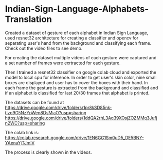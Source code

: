 # Indian-Sign-Language-Alphabets-Translation

Created a dataset of gesture of each alphabet in Indian Sign Language, used resnet32 architecture for creating a classifier and opencv for separating user's hand from the background and classifying each frame. Check out the video files to see demo.

For creating the dataset multiple videos of each gesture were captured and a set number of frames were exrtracted for each gesture.

Then I trained a resnet32 classifier on google colab cloud and exported the model to local cpu for inference. In order to get user's skin color, nine small boxes are displayed and user has to cover the boxes with their hand. In each frame the gesture is extracted from the background and classified and if an alphabet is classified for last 20/30 frames that alphabet is printed.


The datasets can be found at 
https://drive.google.com/drive/folders/1pr8kSD85nk-tIzo9G5NzYpWen8DsMiaO?usp=sharing
https://drive.google.com/drive/folders/1ddQA2rhL3Aq39XOsjZOZMMq3Jufjn2WC?usp=sharing

The colab link is:
https://colab.research.google.com/drive/1EN6GG1Sm0uD5_DE5BNY-YAenuYjTJmIV

The process is clearly shown in the videos.
